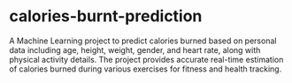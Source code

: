 # calories-burnt-prediction
A Machine Learning project to predict calories burned based on personal data including age, height, weight, gender, and heart rate, along with physical activity details. The project provides accurate real-time estimation of calories burned during various exercises for fitness and health tracking.
